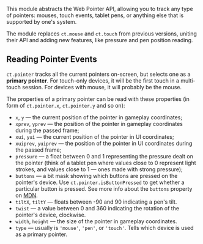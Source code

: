 This module abstracts the Web Pointer API, allowing you to track any type of pointers: mouses, touch events, tablet pens, or anything else that is supported by one's system.

The module replaces `ct.mouse` and `ct.touch` from previous versions, uniting their API and adding new features, like pressure and pen position reading.

## Reading Pointer Events

`ct.pointer` tracks all the current pointers on-screen, but selects one as a **primary pointer**. For touch-only devices, it will be the first touch in a multi-touch session. For devices with mouse, it will probably be the mouse.

The properties of a primary pointer can be read with these properties (in form of `ct.pointer.x`, `ct.pointer.y` and so on):

* `x`, `y` — the current position of the pointer in gameplay coordinates;
* `xprev`, `yprev` — the position of the pointer in gameplay coordinates during the passed frame;
* `xui`, `yui` — the current position of the pointer in UI coordinates;
* `xuiprev`, `yuiprev` — the position of the pointer in UI coordinates during the passed frame;
* `pressure` — a float between 0 and 1 representing the pressure dealt on the pointer (think of a tablet pen where values close to 0 represent light strokes, and values close to 1 — ones made with strong pressure);
* `buttons` — a bit mask showing which buttons are pressed on the pointer's device. Use `ct.pointer.isButtonPressed` to get whether a particular button is pressed. See more info about the `buttons` property on [MDN](https://developer.mozilla.org/en-US/docs/Web/API/Pointer_events#determining_button_states).
* `tiltX`, `tiltY` — floats between -90 and 90 indicating a pen's tilt.
* `twist` — a value between 0 and 360 indicating the rotation of the pointer's device, clockwise.
* `width`, `height` — the size of the pointer in gameplay coordinates.
* `type` — usually is `'mouse'`, `'pen'`, or `'touch'`. Tells which device is used as a primary pointer.
